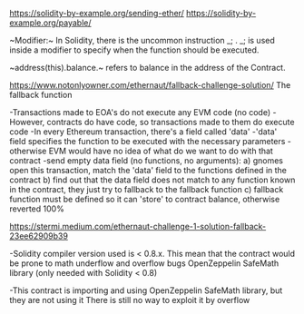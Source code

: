 https://solidity-by-example.org/sending-ether/
https://solidity-by-example.org/payable/


~Modifier:~
In Solidity, there is the uncommon instruction _; . _; is used inside a modifier 
to specify when the function should be executed. 

~address(this).balance.~
refers to balance in the address of the Contract. 


https://www.notonlyowner.com/ethernaut/fallback-challenge-solution/
The fallback function

-Transactions made to EOA's do not execute any EVM code (no code)
-However, contracts do have code, so transactions made to them do execute code
-In every Ethereum transaction, there's a field called 'data'
-'data' field specifies the function to be executed with the necessary parameters
-otherwise EVM would have no idea of what do we want to do with that contract
-send empty data field (no functions, no arguments):
  a) gnomes open this transaction, match the 'data' field to the functions defined in the contract
  b) find out that the data field does not match to any function known in the contract, 
  they just try to fallback to the fallback function
  c) fallback function must be defined so it can 'store' to contract balance, otherwise reverted 100%

https://stermi.medium.com/ethernaut-challenge-1-solution-fallback-23ee62909b39

-Solidity compiler version used is < 0.8.x. 
This mean that the contract would be prone to math underflow and overflow bugs
OpenZeppelin SafeMath library (only needed with Solidity < 0.8)

-This contract is importing and using OpenZeppelin SafeMath library, but they are not using it
There is still no way to exploit it by overflow













